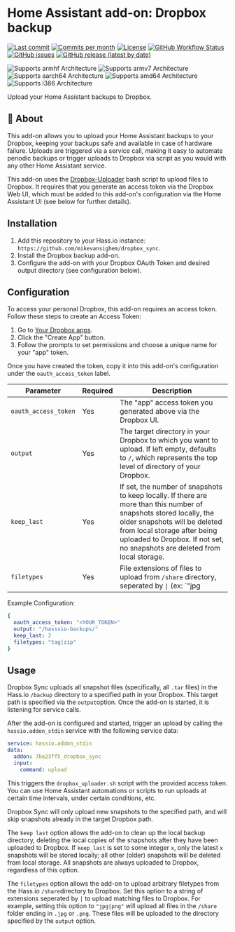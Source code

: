 # Home Assistant add-on: Dropbox backup

[![Last commit](https://img.shields.io/github/last-commit/mikevansighem/test_addon?style=flat-square)](https://github.com/mikevansighem/test_addon/commits/master)
[![Commits per month](https://img.shields.io/github/commit-activity/m/mikevansighem/test_addon?style=flat-square)](https://github.com/mikevansighem/test_addon/commits/master)
[![License](https://img.shields.io/github/license/mikevansighem/test_addon?style=flat-square)](https://github.com/mikevansighem/test_addon/blob/master/LICENSE)
[![GitHub Workflow Status](https://img.shields.io/github/workflow/status/mikevansighem/test_addon/CI?style=flat-square)](https://github.com/mikevansighem/test_addon/actions)
[![GitHub issues](https://img.shields.io/github/issues-raw/mikevansighem/test_addon?style=flat-square)](https://github.com/mikevansighem/test_addon/issues)
[![GitHub release (latest by date)](https://img.shields.io/github/v/release/mikevansighem/test_addon?style=flat-square)](https://github.com/mikevansighem/test_addon/releases)

![Supports armhf Architecture](https://img.shields.io/badge/armhf-yes-green?style=flat-square)
![Supports armv7 Architecture](https://img.shields.io/badge/armv7-yes-green?style=flat-square)
![Supports aarch64 Architecture](https://img.shields.io/badge/aarch64-yes-green?style=flat-square)
![Supports amd64 Architecture](https://img.shields.io/badge/amd64-yes-green?style=flat-square)
![Supports i386 Architecture](https://img.shields.io/badge/i386-yes-green?style=flat-square)

Upload your Home Assistant backups to Dropbox.

## :page_facing_up: About

This add-on allows you to upload your Home Assistant backups to your Dropbox,
keeping your backups safe and available in case of hardware failure. Uploads
are triggered via a service call, making it easy to automate periodic backups
or trigger uploads to Dropbox via script as you would with any other Home
Assistant service.

This add-on uses the [Dropbox-Uploader](https://github.com/andreafabrizi/Dropbox-Uploader)
bash script to upload files to Dropbox. It requires that you generate an access
token via the Dropbox Web UI, which must be added to this add-on's
configuration via the Home Assistant UI (see below for further details).

## Installation

1. Add this repository to your Hass.io instance: `https://github.com/mikevansighem/dropbox_sync`.
2. Install the Dropbox backup add-on.
3. Configure the add-on with your Dropbox OAuth Token and desired output
directory (see configuration below).

## Configuration

To access your personal Dropbox, this add-on requires an access token.
Follow these steps to create an Access Token:

1. Go to [Your Dropbox apps](https://www.dropbox.com/developers/apps).
2. Click the "Create App" button.
3. Follow the prompts to set permissions and choose a unique name for your "app" token.

Once you have created the token, copy it into this add-on's configuration under
the `oauth_access_token` label.

|Parameter|Required|Description|
|---------|--------|-----------|
|`oauth_access_token`|Yes|The "app" access token you generated above via the Dropbox UI.|
|`output`|Yes|The target directory in your Dropbox to which you want to upload. If left empty, defaults to `/`, which represents the top level of directory of your Dropbox.|
|`keep_last`|Yes|If set, the number of snapshots to keep locally. If there are more than this number of snapshots stored locally, the older snapshots will be deleted from local storage after being uploaded to Dropbox. If not set, no snapshots are deleted from local storage.|
|`filetypes`|Yes|File extensions of files to upload from `/share` directory, seperated by <code>&#124;</code> (ex: `"jpg|png" or "png"`).|

Example Configuration:

```yaml
{
  oauth_access_token: "<YOUR_TOKEN>"
  output: "/hasssio-backups/"
  keep_last: 2
  filetypes: "tag|zip"
}
```

## Usage

Dropbox Sync uploads all snapshot files (specifically, all `.tar` files) in the
Hass.io `/backup` directory to a specified path in your Dropbox. This target
path is specified via the `output`option. Once the add-on is started, it is
listening for service calls.

After the add-on is configured and started, trigger an upload by calling the
`hassio.addon_stdin` service with the following service data:

```yaml
service: hassio.addon_stdin
data:
  addon: 7be23ff5_dropbox_sync
  input:
    command: upload

```

This triggers the `dropbox_uploader.sh` script with the provided access token.
You can use Home Assistant automations or scripts to run uploads at certain
time intervals, under certain conditions, etc.

Dropbox Sync will only upload new snapshots to the specified path, and will
skip snapshots already in the target Dropbox path.

The `keep last` option allows the add-on to clean up the local backup
directory, deleting the local copies of the snapshots after they have been
uploaded to Dropbox. If `keep_last` is set to some integer `x`, only the latest
`x` snapshots will be stored locally; all other (older) snapshots will
be deleted from local storage. All snapshots are always uploaded to Dropbox,
regardless of this option.

The `filetypes` option allows the add-on to upload arbitrary filetypes from the
Hass.io `/share`directory to Dropbox. Set this option to a string of extensions
seperated by `|` to upload matching files to Dropbox. For example, setting this
option to `"jpg|png"` will upload all files in the `/share` folder ending in
`.jpg` or `.png`. These files will be uploaded to the directory
specified by the `output` option.

